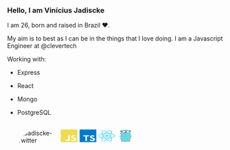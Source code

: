 ### Hello, I am Vinícius Jadiscke

I am 26, born and raised in Brazil ❤.

My aim is to best as I can be in the things that I love doing.
I am a Javascript Engineer at @clevertech

Working with:
- Express
- React
- Mongo
- PostgreSQL
  
  <div style="display: inline_block">
   <br>
  <img align="center" alt="Jadiscke-Js" height="30" width="40" src="https://raw.githubusercontent.com/devicons/devicon/master/icons/javascript/javascript-plain.svg">
  <img align="center" alt="Jadiscke-Ts" height="30" width="40" src="https://raw.githubusercontent.com/devicons/devicon/master/icons/typescript/typescript-plain.svg">
  <img align="center" alt="Jadiscke-React" height="30" width="40" src="https://raw.githubusercontent.com/devicons/devicon/master/icons/react/react-original.svg">
  <img align="center" alt="Jadiscke-GO" height="30" width="40" src="https://raw.githubusercontent.com/devicons/devicon/master/icons/go/go-original.svg">
  <a href="https://twitter.com/vjtasso">
  <img align="left" alt="Jadiscke-Twitter" height="100" width="100" style="border-radius: 50%;" src="https://pbs.twimg.com/profile_images/1499766278243897346/xP1TP509_400x400.jpg">
  </a>
</div>
